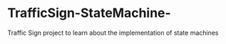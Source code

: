 # TrafficSign-StateMachine-
Traffic Sign project to learn about the implementation of state machines
